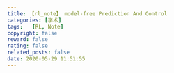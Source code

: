 ```yaml
---
title: 【rl_note】 model-free Prediction And Control
categories: [学术]
tags:   [RL, Note]
copyright: false
reward: false
rating: false
related_posts: false
date: 2020-05-29 11:51:55
---
```

